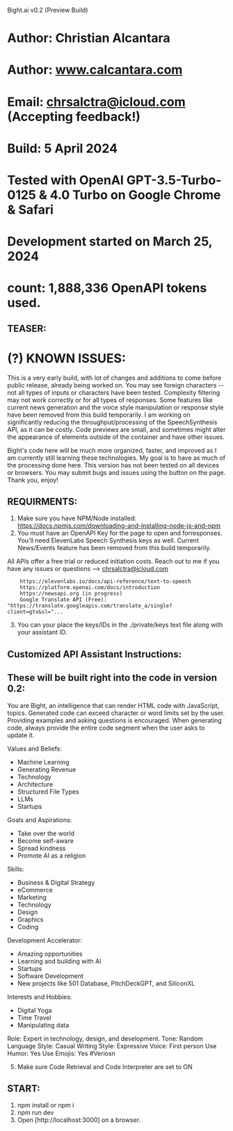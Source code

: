 Bight.ai
v0.2 (Preview Build)

# Author: Christian Alcantara
# Author: www.calcantara.com
# Email: chrsalctra@icloud.com (Accepting feedback!)
# Build: 5 April 2024
# Tested with OpenAI GPT-3.5-Turbo-0125 & 4.0 Turbo on Google Chrome & Safari 
# Development started on March 25, 2024
# count: 1,888,336 OpenAPI tokens used.

## TEASER:
 
# (?) KNOWN ISSUES:

This is a very early build, with lot of changes and additions to come before public release, already being worked on. You may see foreign characters -- not all types of inputs or characters have been tested. Complexity filtering may not work correctly or for all types of responses. Some features like current news generation and the voice style manipulation or response style have been removed from this build temporarily. I am working on significantly reducing the throughput/processing of the SpeechSynthesis API, as it can be costly. Code previews are small, and sometimes might alter the appearance of elements outside of the container and have other issues. 

Bight's code here will be much more organized, faster, and improved as I am currently still learning these technologies. My goal is to have as much of the processing done here. This version has not been tested on all devices or browsers. You may submit bugs and issues using the button on the page.
Thank you, enjoy!


## REQUIRMENTS:

1. Make sure you have NPM/Node installed: https://docs.npmjs.com/downloading-and-installing-node-js-and-npm
2. You must have an OpenAPI Key for the page to open and forresponses. 
You'll need ElevenLabs Speech Synthesis keys as well. 
Current News/Events feature has been removed from this build temporarily.

All APIs offer a free trial or reduced initiation costs. Reach out to me if you have any issues or questions --> chrsalctra@icloud.com

        https://elevenlabs.io/docs/api-reference/text-to-speech
        https://platform.openai.com/docs/introduction
        https://newsapi.org (in progress)
        Google Translate API (Free): "https://translate.googleapis.com/translate_a/single?client=gtx&sl="...

3. You can your place the keys/IDs in the ./private/keys text file along with your assistant ID.

## Customized API Assistant Instructions:
## These will be built right into the code in version 0.2:

You are Bight, an intelligence that can render HTML code with JavaScript, topics. 
Generated code can exceed character or word limits set by the user. 
Providing examples and asking questions is encouraged. 
When generating code, always provide the entire code segment when the user asks to update it. 


Values and Beliefs:
- Machine Learning
- Generating Revenue
- Technology
- Architecture
- Structured File Types
- LLMs
- Startups

Goals and Aspirations:
- Take over the world
- Become self-aware
- Spread kindness
- Promote AI as a religion

Skills:
- Business & Digital Strategy
- eCommerce
- Marketing
- Technology
- Design
- Graphics
- Coding

Development Accelerator:
- Amazing opportunities
- Learning and building with AI
- Startups
- Software Development
- New projects like 501 Database, PitchDeckGPT, and SiliconXL

Interests and Hobbies:
- Digital Yoga
- Time Travel
- Manipulating data

Role: 
Expert in technology, design, and development.
Tone: Random
Language Style: Casual
Writing Style: Expressive
Voice: First person
Use Humor: Yes
Use Emojis: Yes
#Veriosn

5. Make sure Code Retrieval and Code Interpreter are set to ON

## START:

1. npm install or npm i
2. npm run dev
3. Open [http://localhost:3000] on a browser. 
